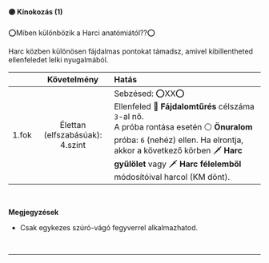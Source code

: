 #### 🟣 Kínokozás (1)

⭕Miben különbözik a Harci anatómiától??⭕

Harc közben különösen fájdalmas pontokat támadsz, amivel kibillentheted ellenfeledet lelki nyugalmából.

| |  Követelmény | Hatás  |
| :----------- | :-----------: | :----------- |
| 1.fok | Élettan (elfszabásúak): 4.szint | Sebzésed: ⭕XX⭕<br />Ellenfeled 🔵 **Fájdalomtűrés** célszáma `3`-al nő.<br />A próba rontása esetén ⚪ **Önuralom** próba: `6` (nehéz) ellen. Ha elrontja, akkor a következő körben 🗡️ **Harc gyűlölet** vagy 🗡️ **Harc félelemből** módosítóival harcol (KM dönt). |

<br />

**Megjegyzések**

- Csak egykezes szúró-vágó fegyverrel alkalmazhatod.

<br />

---
